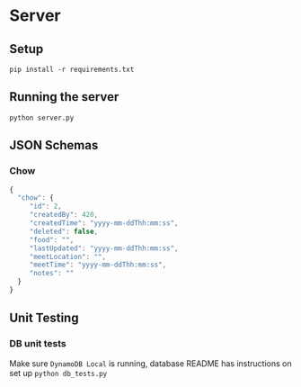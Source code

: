 # Server

## Setup

`pip install -r requirements.txt`

## Running the server

`python server.py`

## JSON Schemas

### Chow
```javascript
{
  "chow": {
     "id": 2,
     "createdBy": 420,
     "createdTime": "yyyy-mm-ddThh:mm:ss",
     "deleted": false,
     "food": "",
     "lastUpdated": "yyyy-mm-ddThh:mm:ss",
     "meetLocation": "",
     "meetTime": "yyyy-mm-ddThh:mm:ss",
     "notes": ""
  }
}
```

## Unit Testing

### DB unit tests

Make sure `DynamoDB Local` is running, database README has instructions on set up
`python db_tests.py`